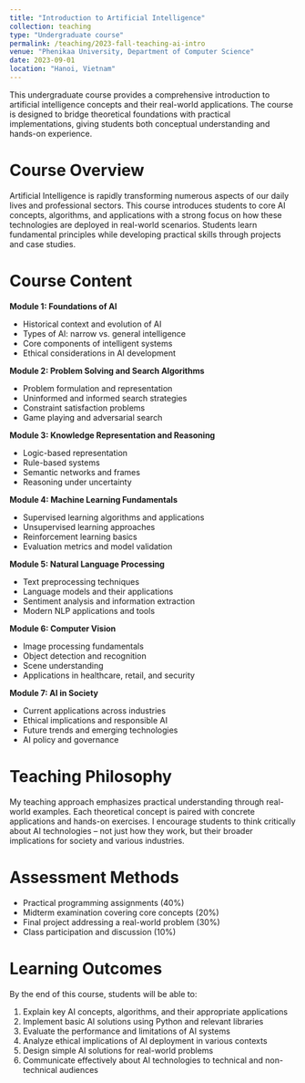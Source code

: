 ```yaml
---
title: "Introduction to Artificial Intelligence"
collection: teaching
type: "Undergraduate course"
permalink: /teaching/2023-fall-teaching-ai-intro
venue: "Phenikaa University, Department of Computer Science"
date: 2023-09-01
location: "Hanoi, Vietnam"
---
```


This undergraduate course provides a comprehensive introduction to artificial intelligence concepts and their real-world applications. The course is designed to bridge theoretical foundations with practical implementations, giving students both conceptual understanding and hands-on experience.

Course Overview
======
Artificial Intelligence is rapidly transforming numerous aspects of our daily lives and professional sectors. This course introduces students to core AI concepts, algorithms, and applications with a strong focus on how these technologies are deployed in real-world scenarios. Students learn fundamental principles while developing practical skills through projects and case studies.

Course Content
======

**Module 1: Foundations of AI**
* Historical context and evolution of AI
* Types of AI: narrow vs. general intelligence
* Core components of intelligent systems
* Ethical considerations in AI development

**Module 2: Problem Solving and Search Algorithms**
* Problem formulation and representation
* Uninformed and informed search strategies
* Constraint satisfaction problems
* Game playing and adversarial search

**Module 3: Knowledge Representation and Reasoning**
* Logic-based representation
* Rule-based systems
* Semantic networks and frames
* Reasoning under uncertainty

**Module 4: Machine Learning Fundamentals**
* Supervised learning algorithms and applications
* Unsupervised learning approaches
* Reinforcement learning basics
* Evaluation metrics and model validation

**Module 5: Natural Language Processing**
* Text preprocessing techniques
* Language models and their applications
* Sentiment analysis and information extraction
* Modern NLP applications and tools

**Module 6: Computer Vision**
* Image processing fundamentals
* Object detection and recognition
* Scene understanding
* Applications in healthcare, retail, and security

**Module 7: AI in Society**
* Current applications across industries
* Ethical implications and responsible AI
* Future trends and emerging technologies
* AI policy and governance

Teaching Philosophy
======
My teaching approach emphasizes practical understanding through real-world examples. Each theoretical concept is paired with concrete applications and hands-on exercises. I encourage students to think critically about AI technologies – not just how they work, but their broader implications for society and various industries.

Assessment Methods
======
* Practical programming assignments (40%)
* Midterm examination covering core concepts (20%)
* Final project addressing a real-world problem (30%)
* Class participation and discussion (10%)

Learning Outcomes
======
By the end of this course, students will be able to:
1. Explain key AI concepts, algorithms, and their appropriate applications
2. Implement basic AI solutions using Python and relevant libraries
3. Evaluate the performance and limitations of AI systems
4. Analyze ethical implications of AI deployment in various contexts
5. Design simple AI solutions for real-world problems
6. Communicate effectively about AI technologies to technical and non-technical audiences